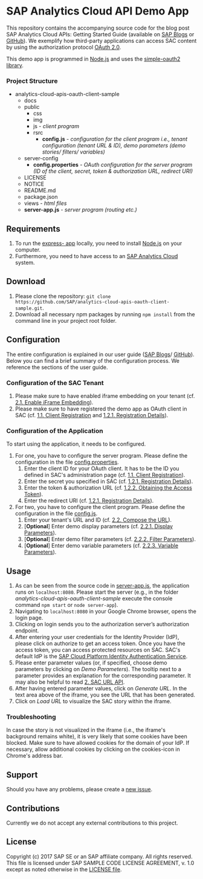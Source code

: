# SAP Analytics Cloud API Demo App
This repository contains the accompanying source code for the blog post SAP Analytics Cloud APIs: Getting Started Guide (available on [SAP Blogs](https://blogs.sap.com/2018/04/20/sap-analytics-cloud-apis-getting-started-guide/) or [GitHub](https://github.com/SAP/analytics-cloud-apis-oauth-client-sample/blob/master/docs/sap-apis-getting-started-guide.md)). We exemplify how third-party applications can access SAC content by using the authorization protocol [OAuth 2.0](https://oauth.net/2/).

This demo app is programmed in [Node.js](https://nodejs.org/en/download/) and uses the [simple-oauth2 library](https://www.npmjs.com/package/simple-oauth2).
### Project Structure
* analytics-cloud-apis-oauth-client-sample
	* docs
	* public
		* css
		* img
		* js - *client program*
		* rsrc
			* **config.js** - *configuration for the client program i.e., tenant configuration (tenant URL & ID), demo parameters (demo stories/ filters/ variables)*
	* server-config
		* **config.properties** - *OAuth configuration for the server program (ID of the client, secret, token & authorization URL, redirect URI)*  
	* LICENSE
	* NOTICE
	* README.md
	* package.json
	* views - *html files*
	* **server-app.js** - *server program (routing etc.)*

## Requirements
1. To run the [express- app](http://expressjs.com/) locally, you need to install [Node.js](https://nodejs.org/en/download/) on your computer.
2. Furthermore, you need to have access to an [SAP Analytics Cloud](https://www.sapanalytics.cloud/) system.

## Download
1. Please clone the repository:
`git clone https://github.com/SAP/analytics-cloud-apis-oauth-client-sample.git`.
2. Download all necessary npm packages by running `npm install` from the command line in your project root folder.

## Configuration
The entire configuration is explained in our user guide ([SAP Blogs](https://blogs.sap.com/2018/04/20/sap-analytics-cloud-apis-getting-started-guide/)/ [GitHub](https://github.com/SAP/analytics-cloud-apis-oauth-client-sample/blob/master/docs/sap-apis-getting-started-guide.md)). Below you can find a brief summary of the configuration process. We reference the sections of the user guide.
### Configuration of the SAC Tenant
1. Please make sure to have enabled iframe embedding on your tenant (cf. [2.1. Enable iFrame Embedding](https://blogs.sap.com/2018/04/20/sap-analytics-cloud-apis-getting-started-guide/#iframe_embedding)).
2. Please make sure to have registered the demo app as OAuth client in SAC (cf. [1.1. Client Registration](https://blogs.sap.com/2018/04/20/sap-analytics-cloud-apis-getting-started-guide/#oauth2_config) and [1.2.1. Registration Details](https://blogs.sap.com/2018/04/20/sap-analytics-cloud-apis-getting-started-guide/#3legged_reg)).

### Configuration of the Application
To start using the application, it needs to be configured.
1. For one, you have to configure the server program. Please define the configuration in the file [config.properties](https://github.com/SAP/analytics-cloud-apis-oauth-client-sample/blob/master/server-config/config.properties).
	1. Enter the client ID for your OAuth client. It has to be the ID you defined in SAC's administration page (cf. [1.1. Client Registration](https://blogs.sap.com/2018/04/20/sap-analytics-cloud-apis-getting-started-guide/#oauth2_config)).
	2. Enter the secret you specified in SAC (cf. [1.2.1. Registration Details](https://blogs.sap.com/2018/04/20/sap-analytics-cloud-apis-getting-started-guide/#3legged_reg)).
	3. Enter the token & authorization URL (cf. [1.2.2. Obtaining the Access Token](https://blogs.sap.com/2018/04/20/sap-analytics-cloud-apis-getting-started-guide/#3legged_impl)).
	4. Enter the redirect URI (cf. [1.2.1. Registration Details](https://blogs.sap.com/2018/04/20/sap-analytics-cloud-apis-getting-started-guide/#3legged_reg)).  
2. For two, you have to configure the client program. Please define the configuration in the file [config.js](https://github.com/SAP/analytics-cloud-apis-oauth-client-sample/blob/master/public/rsrc/config.js).
	1. Enter your tenant's URL and ID (cf. [2.2. Compose the URL](https://blogs.sap.com/2018/04/20/sap-analytics-cloud-apis-getting-started-guide/#url_composition)).
	2. [**Optional**] Enter demo display parameters (cf. [2.2.1. Display Parameters](https://blogs.sap.com/2018/04/20/sap-analytics-cloud-apis-getting-started-guide/#display_params)).
	3. [**Optional**] Enter demo filter parameters (cf. [2.2.2. Filter Parameters](https://blogs.sap.com/2018/04/20/sap-analytics-cloud-apis-getting-started-guide/#filter_params)).
	4. [**Optional**] Enter demo variable parameters (cf. [2.2.3. Variable Parameters](https://blogs.sap.com/2018/04/20/sap-analytics-cloud-apis-getting-started-guide/#variable_params)).
 
## Usage
1. As can be seen from the source code in [server-app.js](https://github.com/SAP/analytics-cloud-apis-oauth-client-sample/blob/master/server-app.js), the application runs on `localhost:8080`. Please start the server (e.g., in the folder *analytics-cloud-apis-oauth-client-sample* execute the console command `npm start` or `node server-app`).
2. Navigating to `localhost:8080` in your Google Chrome browser, opens the login page.
3. Clicking on login sends you to the authorization server’s authorization endpoint.
4. After entering your user credentials for the Identity Provider (IdP), please click on authorize to get an access token. Once you have the access token, you can access protected resources on SAC. SAC's default IdP is the [SAP Cloud Platform Identity Authentication Service](https://help.hana.ondemand.com/cloud_identity/frameset.htm?228428f9f476449cafd841a68d75b).
5. Please enter parameter values (or, if specified, choose demo parameters by clicking on *Demo Parameters*). The tooltip next to a parameter provides an explanation for the corresponding parameter. It may also be helpful to read [2. SAC URL API](https://blogs.sap.com/2018/04/20/sap-analytics-cloud-apis-getting-started-guide/#url_api).
6. After having entered parameter values, click on *Generate URL*. In the text area above of the iframe, you see the URL that has been generated.
7. Click on *Load URL* to visualize the SAC story within the iframe.

### Troubleshooting
In case the story is not visualized in the iframe (i.e., the iframe's background remains white), it is very likely that some cookies have been blocked. Make sure to have allowed cookies for the domain of your IdP. If necessary, allow additional cookies by clicking on the cookies-icon in Chrome's address bar.

## Support
Should you have any problems, please create a [new issue](https://github.com/SAP/analytics-cloud-apis-oauth-client-sample/issues/new).

## Contributions
Currently we do not accept any external contributions to this project. 

## License
Copyright (c) 2017 SAP SE or an SAP affiliate company. All rights reserved.
This file is licensed under SAP SAMPLE CODE LICENSE AGREEMENT, v. 1.0 except as noted otherwise in the [LICENSE file](https://github.com/SAP/analytics-cloud-apis-oauth-client-sample/blob/master/LICENSE).
